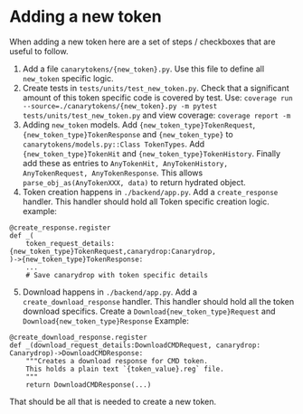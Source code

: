 

# Adding a new token
When adding a new token here are a set of steps / checkboxes that are useful to follow.
1. Add a file `canarytokens/{new_token}.py`. Use this file to define all `new_token` specific logic.
2. Create tests in `tests/units/test_new_token.py`. Check that a significant amount of this token specific code is covered by test.
Use: `coverage run --source=./canarytokens/{new_token}.py -m pytest tests/units/test_new_token.py` and view coverage: `coverage report -m`
3. Adding `new_token` models. Add `{new_token_type}TokenRequest`, `{new_token_type}TokenResponse` and `{new_token_type}` to `canarytokens/models.py::Class TokenTypes`.
Add `{new_token_type}TokenHit` and `{new_token_type}TokenHistory`.
Finally add these as entries to `AnyTokenHit, AnyTokenHistory, AnyTokenRequest, AnyTokenResponse`. This allows `parse_obj_as(AnyTokenXXX, data)` to return hydrated object.
4. Token creation happens in `./backend/app.py`. Add a `create_response` handler. This handler should hold all Token specific creation logic.
example:
```
@create_response.register
def _(
    token_request_details: {new_token_type}TokenRequest,canarydrop:Canarydrop,
)->{new_token_type}TokenResponse:
    ...
    # Save canarydrop with token specific details
```
5. Download happens in `./backend/app.py`. Add a `create_download_response` handler. This handler should hold all the token download specifics. Create a `Download{new_token_type}Request` and `Download{new_token_type}Response`
Example:
```
@create_download_response.register
def _(download_request_details:DownloadCMDRequest, canarydrop: Canarydrop)->DownloadCMDResponse:
    """Creates a download response for CMD token.
    This holds a plain text `{token_value}.reg` file.
    """
    return DownloadCMDResponse(...)
```

That should be all that is needed to create a new token.
